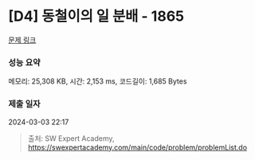 # [D4] 동철이의 일 분배 - 1865 

[문제 링크](https://swexpertacademy.com/main/code/problem/problemDetail.do?contestProbId=AV5LuHfqDz8DFAXc) 

### 성능 요약

메모리: 25,308 KB, 시간: 2,153 ms, 코드길이: 1,685 Bytes

### 제출 일자

2024-03-03 22:17



> 출처: SW Expert Academy, https://swexpertacademy.com/main/code/problem/problemList.do